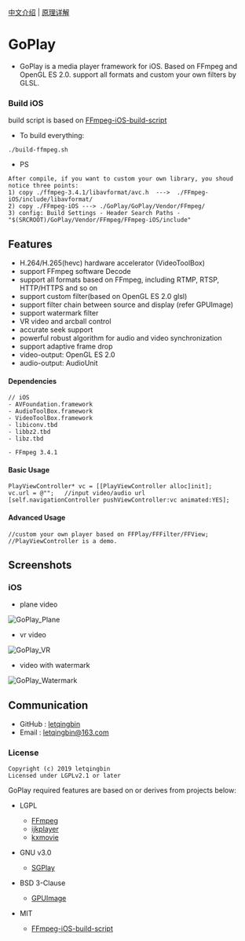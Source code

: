 
[中文介绍](https://github.com/letqingbin/GoPlay/blob/master/image/README-chs.md)  |  [原理详解](https://github.com/letqingbin/GoPlay/blob/master/image/GoPlay-Principle-chs.md)

# GoPlay
- GoPlay is a media player framework for iOS. Based on FFmpeg and OpenGL ES 2.0. support all formats and custom your own filters by GLSL.

### Build iOS

build script is based on [FFmpeg-iOS-build-script](https://github.com/kewlbear/FFmpeg-iOS-build-script)
	
* To build everything:
```
./build-ffmpeg.sh
```	
* PS
```
After compile, if you want to custom your own library, you shoud notice three points: 
1) copy ./ffmpeg-3.4.1/libavformat/avc.h  --->  ./FFmpeg-iOS/include/libavformat/
2) copy ./FFmpeg-iOS ---> ./GoPlay/GoPlay/Vendor/FFmpeg/ 
3) config: Build Settings - Header Search Paths - "$(SRCROOT)/GoPlay/Vendor/FFmpeg/FFmpeg-iOS/include"
```

## Features

- H.264/H.265(hevc) hardware accelerator (VideoToolBox)
- support FFmpeg software Decode 
- support all formats based on FFmpeg, including RTMP, RTSP, HTTP/HTTPS and so on
- support custom filter(based on OpenGL ES 2.0 glsl)
- support filter chain between source and display (refer GPUImage)
- support watermark filter
- VR video and arcball control
- accurate seek support
- powerful robust algorithm for audio and video synchronization 
- support adaptive  frame drop
- video-output: OpenGL ES 2.0 
- audio-output: AudioUnit

#### Dependencies

```
// iOS
- AVFoundation.framework
- AudioToolBox.framework
- VideoToolBox.framework
- libiconv.tbd
- libbz2.tbd
- libz.tbd

- FFmpeg 3.4.1
```

#### Basic Usage

```
PlayViewController* vc = [[PlayViewController alloc]init];
vc.url = @"";	//input video/audio url
[self.navigationController pushViewController:vc animated:YES];
```

#### Advanced Usage

```
//custom your own player based on FFPlay/FFFilter/FFView;
//PlayViewController is a demo.
```

## Screenshots
### iOS

 - plane video
 
![GoPlay_Plane](https://github.com/letqingbin/GoPlay/blob/master/image/GoPlay_Plane.png)
  
 - vr video
 
![GoPlay_VR](https://github.com/letqingbin/GoPlay/blob/master/image/GoPlay_VR.png)

 - video with watermark
 
![GoPlay_Watermark](https://github.com/letqingbin/GoPlay/blob/master/image/GoPlay_Watermark.png)
   
 
## Communication

- GitHub : [letqingbin](https://github.com/letqingbin)
- Email : letqingbin@163.com

### License

```
Copyright (c) 2019 letqingbin
Licensed under LGPLv2.1 or later
```

GoPlay required features are based on or derives from projects below:
- LGPL
  - [FFmpeg](http://git.videolan.org/?p=ffmpeg.git)
  - [ijkplayer](https://github.com/bilibili/ijkplayer)
  - [kxmovie](https://github.com/kolyvan/kxmovie)

- GNU v3.0
  - [SGPlay](https://github.com/libobjc/SGPlayer)

- BSD 3-Clause
  - [GPUImage](https://github.com/BradLarson/GPUImage)

- MIT
  - [FFmpeg-iOS-build-script](https://github.com/kewlbear/FFmpeg-iOS-build-script)
